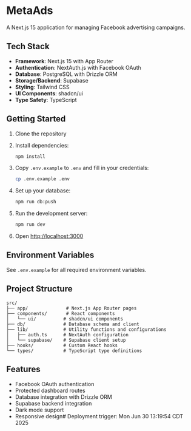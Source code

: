 # MetaAds

A Next.js 15 application for managing Facebook advertising campaigns.

## Tech Stack

- **Framework**: Next.js 15 with App Router
- **Authentication**: NextAuth.js with Facebook OAuth
- **Database**: PostgreSQL with Drizzle ORM
- **Storage/Backend**: Supabase
- **Styling**: Tailwind CSS
- **UI Components**: shadcn/ui
- **Type Safety**: TypeScript

## Getting Started

1. Clone the repository
2. Install dependencies:
   ```bash
   npm install
   ```

3. Copy `.env.example` to `.env` and fill in your credentials:
   ```bash
   cp .env.example .env
   ```

4. Set up your database:
   ```bash
   npm run db:push
   ```

5. Run the development server:
   ```bash
   npm run dev
   ```

6. Open [http://localhost:3000](http://localhost:3000)

## Environment Variables

See `.env.example` for all required environment variables.

## Project Structure

```
src/
├── app/              # Next.js App Router pages
├── components/       # React components
│   └── ui/          # shadcn/ui components
├── db/              # Database schema and client
├── lib/             # Utility functions and configurations
│   ├── auth.ts      # NextAuth configuration
│   └── supabase/    # Supabase client setup
├── hooks/           # Custom React hooks
└── types/           # TypeScript type definitions
```

## Features

- Facebook OAuth authentication
- Protected dashboard routes
- Database integration with Drizzle ORM
- Supabase backend integration
- Dark mode support
- Responsive design# Deployment trigger: Mon Jun 30 13:19:54 CDT 2025
